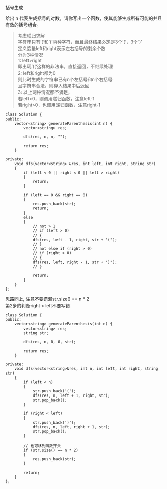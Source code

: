  括号生成
 
 给出 n 代表生成括号的对数，请你写出一个函数，使其能够生成所有可能的并且有效的括号组合。

>考虑递归求解   
字符串只有’(‘和’)’两种字符，而且最终结果必定是3个’(‘，3个’)’   
定义变量left和right表示左右括号的剩余个数   
分为3种情况   
1: left>right   
即出现’)(‘这样的非法串，直接返回，不继续处理   
2: left和right都为0   
则此时生成的字符串已有n个左括号和n个右括号   
且字符串合法，则存入结果中后返回   
3: 以上两种情况都不满足，   
若left>0，则调用递归函数，注意left-1   
若right>0，也调用递归函数，注意right-1


```
class Solution {
public:
	vector<string> generateParenthesis(int n) {
		vector<string> res;

		dfs(res, n, n, "");

		return res;
	}

private:
	void dfs(vector<string> &res, int left, int right, string str)
	{
		if (left < 0 || right < 0 || left > right)
		{
			return;
		}

		if (left == 0 && right == 0)
		{
			res.push_back(str);
			return;
		}
		else
		{
			// not > 1
			// if (left > 0)
			// {
			dfs(res, left - 1, right, str + '(');
			// }
			// not else if (right > 0)
			// if (right > 0)
			// {
			dfs(res, left, right - 1, str + ')');
			// }

			return;
		}
	}
};
```



思路同上, 注意不要遗漏str.size() == n * 2   
第2步的判断right < left不要写错
```
class Solution {
public:
	vector<string> generateParenthesis(int n) {
		vector<string> res;
		string str;

		dfs(res, n, 0, 0, str);

		return res;
	}

private:
	void dfs(vector<string>&res, int n, int left, int right, string str)
	{
		if (left < n)
		{
			str.push_back('(');
			dfs(res, n, left + 1, right, str);
			str.pop_back();
		}

		if (right < left)
		{
			str.push_back(')');
			dfs(res, n, left, right + 1, str);
			str.pop_back();
		}

		// 也可移到函数开头
		if (str.size() == n * 2)
		{
			res.push_back(str);
		}

		return;
	}
};
```

